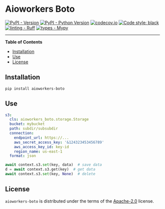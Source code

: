 # Aioworkers Boto

[![PyPI - Version](https://img.shields.io/pypi/v/aioworkers-boto.svg)](https://pypi.org/project/aioworkers-boto)
[![PyPI - Python Version](https://img.shields.io/pypi/pyversions/aioworkers-boto.svg)](https://pypi.org/project/aioworkers-boto)
[![codecov.io](https://codecov.io/github/aioworkers/aioworkers-boto/coverage.svg?branch=master)](https://codecov.io/github/aioworkers/aioworkers-boto)
[![Code style: black](https://img.shields.io/badge/code%20style-black-000000.svg)](https://github.com/psf/black)
[![linting - Ruff](https://img.shields.io/endpoint?url=https://raw.githubusercontent.com/charliermarsh/ruff/main/assets/badge/v0.json)](https://github.com/charliermarsh/ruff)
[![types - Mypy](https://img.shields.io/badge/types-Mypy-blue.svg)](https://github.com/python/mypy)

-----

**Table of Contents**

- [Installation](#installation)
- [Use](#use)
- [License](#license)

## Installation

```console
pip install aioworkers-boto
```

## Use

```yaml
s3:
  cls: aioworkers_boto.storage.Storage
  bucket: mybucket
  path: subdir/subsubdir
  connection:
    endpoint_url: https://...
    aws_secret_access_key: '&124323453456789'
    aws_access_key_id: key-id
    region_name: us-east-1
  format: json
```

```python
await context.s3.set(key, data)  # save data
d = await context.s3.get(key)  # get data
await context.s3.set(key, None)  # delete
```

## License

`aioworkers-boto` is distributed under the terms of the [Apache-2.0](https://spdx.org/licenses/Apache-2.0.html) license.
